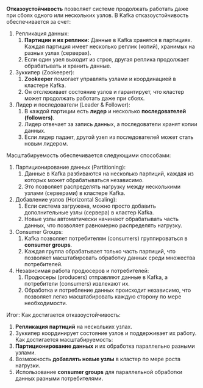 **Отказоустойчивость** позволяет системе продолжать работать даже при сбоях одного или нескольких узлов. В Kafka отказоустойчивость обеспечивается за счет:
1. Репликация данных:
	1) **Партиции и их реплики:** Данные в Kafka хранятся в партициях. Каждая партиция имеет несколько реплик (копий), хранимых на разных узлах (серверах).
	2) Если один узел выходит из строя, другая реплика продолжает обрабатывать и хранить данные.
2. Зуккипер (Zookeeper):
	1) **Zookeeper** помогает управлять узлами и координацией в кластере Kafka.
	2) Он отслеживает состояние узлов и гарантирует, что кластер может продолжать работать даже при сбоях.
3. Лидер и последователи (Leader & Follower):
	1) В каждой партиции есть **лидер** и несколько **последователей (followers)**.
	2) Лидер отвечает за запись данных, а последователи хранят копии данных.
	3) Если лидер падает, другой узел из последователей может стать новым лидером.

Масштабируемость обеспечивается следующими способами:
1. Партиционирование данных (Partitioning):
	1) Данные в Kafka разбиваются на несколько партиций, каждая из которых может обрабатываться независимо.
	2) Это позволяет распределять нагрузку между несколькими узлами (серверами) в кластере Kafka.
2. Добавление узлов (Horizontal Scaling):
	1) Если система загружена, можно просто добавить дополнительные узлы (сервера) в кластер Kafka.
	2) Новые узлы автоматически начинают обрабатывать часть данных, что позволяет равномерно распределять нагрузку.
3. Consumer Groups:
	1) Kafka позволяет потребителям (consumers) группироваться в **consumer groups**.
	2) Каждая группа обрабатывает только часть партиций, что позволяет масштабировать обработку данных среди множества потребителей.
4. Независимая работа продюсеров и потребителей:
	1) Продюсеры (producers) отправляют данные в Kafka, а потребители (consumers) извлекают их.
	2) Обработка и потребление данных происходит независимо, что позволяет легко масштабировать каждую сторону по мере необходимости.

Итог:
Как достигается отказоустойчивость:
1. **Репликация партиций** на нескольких узлах.
2. Зуккипер координирует состояние узлов и поддерживает их работу.
Как достигается масштабируемость:
1. **Партиционирование данных** и их обработка параллельно разными узлами.
2. Возможность **добавлять новые узлы** в кластер по мере роста нагрузки.
3. Использование **consumer groups** для параллельной обработки данных разными потребителями.